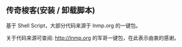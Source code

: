 ## 传奇梭客(安装 / 卸载脚本)
基于 Shell Script，大部分代码来源于 lnmp.org 的一键包。

关于代码来源可查阅: http://lnmp.org 的军哥一键包，在此表示由衷的感谢。
